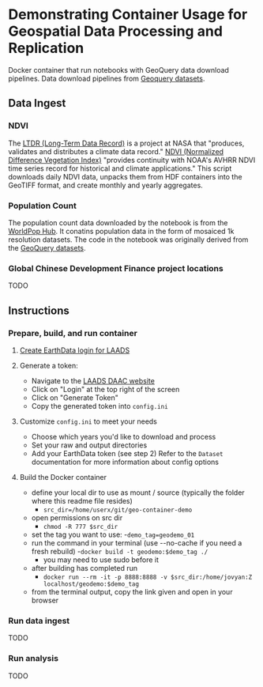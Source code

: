 # Demonstrating Container Usage for Geospatial Data Processing and Replication

Docker container that run notebooks with GeoQuery data download pipelines.
Data download pipelines from [Geoquery datasets](https://github.com/aiddata/geo-datasets).



## Data Ingest


### NDVI

The [LTDR (Long-Term Data Record)](https://ladsweb.modaps.eosdis.nasa.gov/missions-and-measurements/applications/ltdr/) is a project at NASA that "produces, validates and distributes a climate data record." [NDVI (Normalized Difference Vegetation Index)](https://modis-land.gsfc.nasa.gov/vi.html) "provides continuity with NOAA's AVHRR NDVI time series record for historical and climate applications."
This script downloads daily NDVI data, unpacks them from HDF containers into the GeoTIFF format, and create monthly and yearly aggregates.

### Population Count
The population count data downloaded by the notebook is from the [WorldPop Hub](https://hub.worldpop.org/geodata/listing?id=64). It conatins population data in the form of mosaiced 1k resolution datasets. The code in the notebook was originally derived from the [GeoQuery datasets](https://github.com/aiddata/geo-datasets).


### Global Chinese Development Finance project locations

TODO


## Instructions

### Prepare, build, and run container

1. [Create EarthData login for LAADS](https://urs.earthdata.nasa.gov/users/new)

2. Generate a token:
    - Navigate to the [LAADS DAAC website](https://ladsweb.modaps.eosdis.nasa.gov/)
    - Click on "Login" at the top right of the screen
    - Click on "Generate Token"
    - Copy the generated token into `config.ini`

3. Customize `config.ini` to meet your needs
    - Choose which years you'd like to download and process
    - Set your raw and output directories
    - Add your EarthData token (see step 2)
    Refer to the `Dataset` documentation for more information about config options

4. Build the Docker container
    - define your local dir to use as mount / source (typically the folder where this readme file resides)
        - `src_dir=/home/userx/git/geo-container-demo`
    - open permissions on src dir
        - `chmod -R 777 $src_dir`
    - set the tag you want to use:
        -`demo_tag=geodemo_01`
    - run the command in your terminal (use --no-cache if you need a fresh rebuild)
        -`docker build -t geodemo:$demo_tag ./`
        - you may need to use sudo before it
    - after building has completed run
        - `docker run --rm -it -p 8888:8888 -v $src_dir:/home/jovyan:Z localhost/geodemo:$demo_tag`
    - from the terminal output, copy the link given and open in your browser


### Run data ingest

TODO


### Run analysis

TODO
